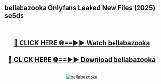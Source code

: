 <h2>bellabazooka Onlyfans Leaked New Files (2025) se5ds</h2>
<br>
<div align="center">
<h2><a href="https://mediafiles.top/bellabazooka&ref=git" rel="nofollow">🔴 CLICK HERE 🌐==►► Watch bellabazooka</a></h2>
<h2><a href="https://mediafiles.top/bellabazooka&ref=git" rel="nofollow">🔴 CLICK HERE 🌐==►► Download bellabazooka</a></h2>
<br>
<a href="https://mediafiles.top/bellabazooka&ref=git" rel="nofollow" data-target="animated-image.originalLink"><img src="https://i.ibb.co.com/xMMVF88/686577567.gif" alt="bellabazooka" style="max-width: 100%; display: inline-block;" data-target="animated-image.originalImage"></a>
</div>
<br>
<br>